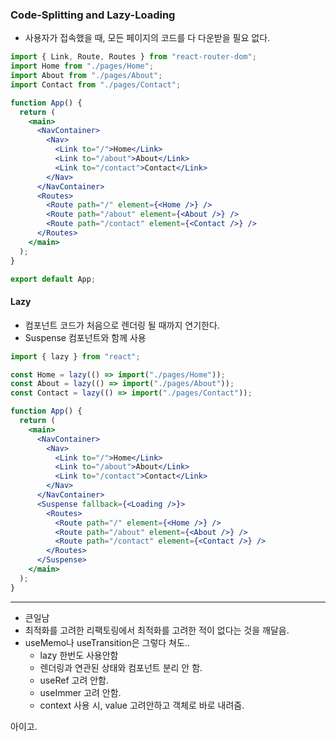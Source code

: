 ### Code-Splitting and Lazy-Loading

- 사용자가 접속했을 때, 모든 페이지의 코드를 다 다운받을 필요 없다.

```jsx
import { Link, Route, Routes } from "react-router-dom";
import Home from "./pages/Home";
import About from "./pages/About";
import Contact from "./pages/Contact";

function App() {
  return (
    <main>
      <NavContainer>
        <Nav>
          <Link to="/">Home</Link>
          <Link to="/about">About</Link>
          <Link to="/contact">Contact</Link>
        </Nav>
      </NavContainer>
      <Routes>
        <Route path="/" element={<Home />} />
        <Route path="/about" element={<About />} />
        <Route path="/contact" element={<Contact />} />
      </Routes>
    </main>
  );
}

export default App;
```

#### Lazy

- 컴포넌트 코드가 처음으로 렌더링 될 때까지 연기한다.
- Suspense 컴포넌트와 함께 사용

```jsx
import { lazy } from "react";

const Home = lazy(() => import("./pages/Home"));
const About = lazy(() => import("./pages/About"));
const Contact = lazy(() => import("./pages/Contact"));

function App() {
  return (
    <main>
      <NavContainer>
        <Nav>
          <Link to="/">Home</Link>
          <Link to="/about">About</Link>
          <Link to="/contact">Contact</Link>
        </Nav>
      </NavContainer>
      <Suspense fallback={<Loading />}>
        <Routes>
          <Route path="/" element={<Home />} />
          <Route path="/about" element={<About />} />
          <Route path="/contact" element={<Contact />} />
        </Routes>
      </Suspense>
    </main>
  );
}
```

---

- 큰일남
- 최적화를 고려한 리팩토링에서 최적화를 고려한 적이 없다는 것을 깨달음.
- useMemo나 useTransition은 그렇다 쳐도..
  - lazy 한번도 사용안함
  - 렌더링과 연관된 상태와 컴포넌트 분리 안 함.
  - useRef 고려 안함.
  - useImmer 고려 안함.
  - context 사용 시, value 고려안하고 객체로 바로 내려줌.

아이고.
